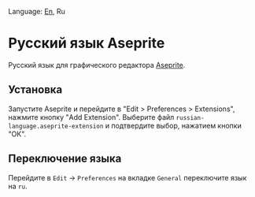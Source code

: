 Language: [En](README.md), Ru

# Русский язык Aseprite
Русский язык для графического редактора [Aseprite](https://github.com/aseprite/aseprite).

## Установка
Запустите Aseprite и перейдите в "Edit > Preferences > Extensions", нажмите кнопку "Add Extension". Выберите файл `russian-language.aseprite-extension` и подтвердите выбор, нажатием кнопки "ОК".


## Переключение языка
Перейдите в ```Edit``` -> ```Preferences``` на вкладке ```General``` переключите язык на ```ru```.
